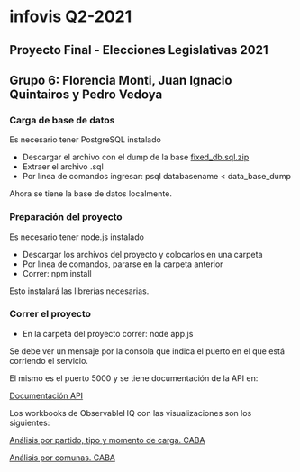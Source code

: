 # infovis Q2-2021
## Proyecto Final - Elecciones Legislativas 2021
## Grupo 6: Florencia Monti, Juan Ignacio Quintairos y Pedro Vedoya  
  

### Carga de base de datos
Es necesario tener PostgreSQL instalado
- Descargar el archivo con el dump de la base [fixed_db.sql.zip](fixed_db.sql.zip)
- Extraer el archivo .sql
- Por línea de comandos ingresar: psql databasename < data_base_dump

Ahora se tiene la base de datos localmente.  
  

### Preparación del proyecto
Es necesario tener node.js instalado
- Descargar los archivos del proyecto y colocarlos en una carpeta
- Por línea de comandos, pararse en la carpeta anterior
- Correr: npm install

Esto instalará las librerías necesarias.  
  

### Correr el proyecto
- En la carpeta del proyecto correr: node app.js

Se debe ver un mensaje por la consola que indica el puerto en el que está corriendo el servicio.  
  

El mismo es el puerto 5000 y se tiene documentación de la API en:  

[Documentación API](http://localhost:5000/docs/)  
  
  
Los workbooks de ObservableHQ con las visualizaciones son los siguientes:  
  
[Análisis por partido, tipo y momento de carga. CABA](https://observablehq.com/@9f102930f24b5b7d/final-infovis/3)  

[Análisis por comunas. CABA](https://observablehq.com/@a3152d54413ef2ed/visualizacion-elecciones-legislativas-2021/2)  
